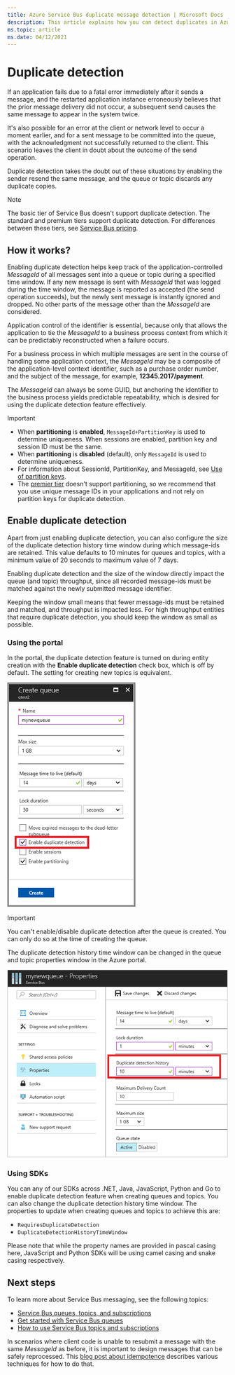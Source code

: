 ```yaml
---
title: Azure Service Bus duplicate message detection | Microsoft Docs
description: This article explains how you can detect duplicates in Azure Service Bus messages. The duplicate message can be ignored and dropped.
ms.topic: article
ms.date: 04/12/2021
---
```


# Duplicate detection

If an application fails due to a fatal error immediately after it sends a message, and the restarted application instance erroneously believes that the prior message delivery did not occur, a subsequent send causes the same message to appear in the system twice.

It's also possible for an error at the client or network level to occur a moment earlier, and for a sent message to be committed into the queue, with the acknowledgment not successfully returned to the client. This scenario leaves the client in doubt about the outcome of the send operation.

Duplicate detection takes the doubt out of these situations by enabling the sender resend the same message, and the queue or topic discards any duplicate copies.

> [!NOTE]
> The basic tier of Service Bus doesn't support duplicate detection. The standard and premium tiers support duplicate detection. For differences between these tiers, see [Service Bus pricing](https://azure.microsoft.com/pricing/details/service-bus/).

## How it works? 
Enabling duplicate detection helps keep track of the application-controlled *MessageId* of all messages sent into a queue or topic during a specified time window. If any new message is sent with *MessageId* that was logged during the time window, the message is reported as accepted (the send operation succeeds), but the newly sent message is instantly ignored and dropped. No other parts of the message other than the *MessageId* are considered.

Application control of the identifier is essential, because only that allows the application to tie the *MessageId* to a business process context from which it can be predictably reconstructed when a failure occurs.

For a business process in which multiple messages are sent in the course of handling some application context, the *MessageId* may be a composite of the application-level context identifier, such as a purchase order number, and the subject of the message, for example, **12345.2017/payment**.

The *MessageId* can always be some GUID, but anchoring the identifier to the business process yields predictable repeatability, which is desired for using the duplicate detection feature effectively.

> [!IMPORTANT]
>- When **partitioning** is **enabled**, `MessageId+PartitionKey` is used to determine uniqueness. When sessions are enabled, partition key and session ID must be the same. 
>- When **partitioning** is **disabled** (default), only `MessageId` is used to determine uniqueness.
>- For information about SessionId, PartitionKey, and MessageId, see [Use of partition keys](service-bus-partitioning.md#use-of-partition-keys).
>- The [premier tier](service-bus-premium-messaging.md) doesn't support partitioning, so we recommend that you use unique message IDs in your applications and not rely on partition keys for duplicate detection. 


## Enable duplicate detection

Apart from just enabling duplicate detection, you can also configure the size of the duplicate detection history time window during which message-ids are retained.
This value defaults to 10 minutes for queues and topics, with a minimum value of 20 seconds to maximum value of 7 days.

Enabling duplicate detection and the size of the window directly impact the queue (and topic) throughput, since all recorded message-ids must be matched against the newly submitted message identifier.

Keeping the window small means that fewer message-ids must be retained and matched, and throughput is impacted less. For high throughput entities that require duplicate detection, you should keep the window as small as possible.

### Using the portal

In the portal, the duplicate detection feature is turned on during entity creation with the **Enable duplicate detection** check box, which is off by default. The setting for creating new topics is equivalent.

![Screenshot of the Create queue dialog box with the Enable duplicate detection option selected and outlined in red.][1]

> [!IMPORTANT]
> You can't enable/disable duplicate detection after the queue is created. You can only do so at the time of creating the queue. 

The duplicate detection history time window can be changed in the queue and topic properties window in the Azure portal.

![Screenshot of the Service Bus feature with the Properties setting highlighted adn the Duplicate detection history option outlined in red.][2]

### Using SDKs

You can any of our SDKs across .NET, Java, JavaScript, Python and Go to enable duplicate detection feature when creating queues and topics. You can also change the duplicate detection history time window.
The properties to update when creating queues and topics to achieve this are:
- `RequiresDuplicateDetection`
- `DuplicateDetectionHistoryTimeWindow`

Please note that while the property names are provided in pascal casing here, JavaScript and Python SDKs will be using camel casing and snake casing respectively.

## Next steps

To learn more about Service Bus messaging, see the following topics:

* [Service Bus queues, topics, and subscriptions](service-bus-queues-topics-subscriptions.md)
* [Get started with Service Bus queues](service-bus-dotnet-get-started-with-queues.md)
* [How to use Service Bus topics and subscriptions](service-bus-dotnet-how-to-use-topics-subscriptions.md)

In scenarios where client code is unable to resubmit a message with the same *MessageId* as before, it is important to design messages that can be safely reprocessed. This [blog post about idempotence](https://particular.net/blog/what-does-idempotent-mean) describes various techniques for how to do that.

[1]: ./media/duplicate-detection/create-queue.png
[2]: ./media/duplicate-detection/queue-prop.png
